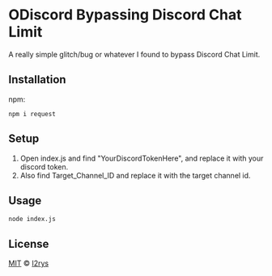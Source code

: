
# ODiscord Bypassing Discord Chat Limit
A really simple glitch/bug or whatever I found to bypass Discord Chat Limit.

## Installation
npm:

    npm i request

## Setup

 1. Open index.js and find "YourDiscordTokenHere", and replace it with your discord token.
 2. Also find Target_Channel_ID and replace it with the target channel id.

## Usage

    node index.js

## License
<a href="https://github.com/I2rys/ODiscord/blob/main/LICENSE">MIT</a> © <a href="https://github.com/I2rys">I2rys</a>
